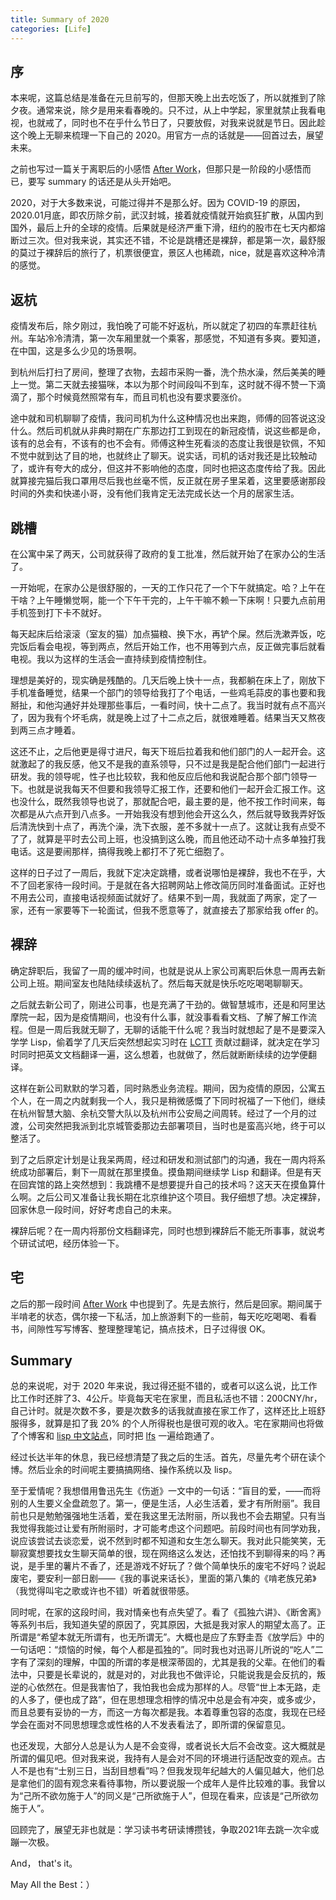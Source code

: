 ```yaml
---
title: Summary of 2020
categories: [Life]
---
```


## 序

本来呢，这篇总结是准备在元旦前写的，但那天晚上出去吃饭了，所以就推到了除夕夜。通常来说，除夕是用来看春晚的。只不过，从上中学起，家里就禁止我看电视，也就戒了，同时也不在乎什么节日了，只要放假，对我来说就是节日。因此趁这个晚上无聊来梳理一下自己的 2020。用官方一点的话就是——回首过去，展望未来。

之前也写过一篇关于离职后的小感悟 [After Work](https://oneforalone.github.io/life/2020/09/14/after-work.html)，但那只是一阶段的小感悟而已，要写 summary 的话还是从头开始吧。

2020，对于大多数来说，可能过得并不是那么好。因为 COVID-19 的原因，2020.01月底，即农历除夕前，武汉封城，接着就疫情就开始疯狂扩散，从国内到国外，最后上升的全球的疫情。后果就是经济严重下滑，纽约的股市在七天内都熔断过三次。但对我来说，其实还不错，不论是跳槽还是裸辞，都是第一次，最舒服的莫过于裸辞后的旅行了，机票很便宜，景区人也稀疏，nice，就是喜欢这种冷清的感觉。

## 返杭

疫情发布后，除夕刚过，我怕晚了可能不好返杭，所以就定了初四的车票赶往杭州。车站冷冷清清，第一次车厢里就一个乘客，那感觉，不知道有多爽。要知道，在中国，这是多么少见的场景啊。

到杭州后打扫了房间，整理了衣物，去超市采购一番，洗个热水澡，然后美美的睡上一觉。第二天就去接猫咪，本以为那个时间段叫不到车，这时就不得不赞一下滴滴了，那个时候竟然照常有车，而且司机也没有要求要涨价。

途中就和司机聊聊了疫情，我问司机为什么这种情况也出来跑，师傅的回答说这没什么。然后司机就从非典时期在广东那边打工到现在的新冠疫情，说这些都是命，该有的总会有，不该有的也不会有。师傅这种生死看淡的态度让我很是钦佩，不知不觉中就到达了目的地，也就终止了聊天。说实话，司机的话对我还是比较触动了，或许有夸大的成分，但这并不影响他的态度，同时也把这态度传给了我。因此就算接完猫后我口罩用尽后我也丝毫不慌，反正就在房子里呆着，这里要感谢那段时间的外卖和快递小哥，没有他们我肯定无法完成长达一个月的居家生活。

## 跳槽

在公寓中呆了两天，公司就获得了政府的复工批准，然后就开始了在家办公的生活了。

一开始呢，在家办公是很舒服的，一天的工作只花了一个下午就搞定。哈？上午在干啥？上午睡懒觉啊，能一个下午干完的，上午干嘛不赖一下床啊！只要九点前用手机签到打下卡不就好。

每天起床后给滚滚（室友的猫）加点猫粮、换下水，再铲个屎。然后洗漱弄饭，吃完饭后看会电视，等到两点，然后开始工作，也不用等到六点，反正做完事后就看电视。我以为这样的生活会一直持续到疫情控制住。

理想是美好的，现实确是残酷的。几天后晚上快十一点，我都躺在床上了，刚放下手机准备睡觉，结果一个部门的领导给我打了个电话，一些鸡毛蒜皮的事也要和我掰扯，和他沟通好并处理那些事后，一看时间，快十二点了。我当时就有点不高兴了，因为我有个坏毛病，就是晚上过了十二点之后，就很难睡着。结果当天又熬夜到两三点才睡着。

这还不止，之后他更是得寸进尺，每天下班后拉着我和他们部门的人一起开会。这就激起了的我反感，他又不是我的直系领导，只不过是我是配合他们部门一起进行研发。我的领导呢，性子也比较软，我和他反应后他和我说配合那个部门领导一下。也就是说我每天不但要和我领导汇报工作，还要和他们一起开会汇报工作。这也没什么，既然我领导也说了，那就配合吧，最主要的是，他不按工作时间来，每次都是从六点开到八点多。一开始我没有想到他会开这么久，然后就导致我弄好饭后清洗快到十点了，再洗个澡，洗下衣服，差不多就十一点了。这就让我有点受不了了，就算是平时去公司上班，也没搞到这么晚，而且他还动不动十点多单独打我电话。这是要闹那样，搞得我晚上都打不了死亡细胞了。

这样的日子过了一周后，我就下定决定跳槽，或者说哪怕是裸辞，我也不在乎，大不了回老家待一段时间。于是就在各大招聘网站上修改简历同时准备面试。正好也不用去公司，直接电话视频面试就好了。结果不到一周，我就面了两家，定了一家，还有一家要等下一轮面试，但我不愿意等了，就直接去了那家给我 offer 的。

## 裸辞

确定辞职后，我留了一周的缓冲时间，也就是说从上家公司离职后休息一周再去新公司上班。期间室友也陆陆续续返杭了。然后每天就是快乐吃吃喝喝聊聊天。

之后就去新公司了，刚进公司事，也是充满了干劲的。做智慧城市，还是和阿里达摩院一起，因为是疫情期间，也没有什么事，就没事看看文档、了解了解工作流程。但是一周后我就无聊了，无聊的话能干什么呢？我当时就想起了是不是要深入学学 Lisp，偷着学了几天后突然想起实习时在 [LCTT](https://linux.cn/lctt) 贡献过翻译，就决定在学习时同时把英文文档翻译一遍，这么想着，也就做了，然后就断断续续的边学便翻译。

这样在新公司默默的学习着，同时熟悉业务流程。期间，因为疫情的原因，公寓五个人，在一周之内就剩我一个人，我只是稍微感慨了下同时祝福了一下他们，继续在杭州智慧大脑、余杭交警大队以及杭州市公安局之间周转。经过了一个月的过渡，公司突然把我派到北京城管委那边去部署项目，当时也是蛮高兴地，终于可以整活了。

到了之后原定计划是让我呆两周，经过和研发和测试部门的沟通，我在一周内将系统成功部署后，剩下一周就在那里摸鱼。摸鱼期间继续学 Lisp 和翻译。但是有天在回宾馆的路上突然想到：我跳槽不是想要提升自己的技术吗？这天天在摸鱼算什么啊。之后公司又准备让我长期在北京维护这个项目。我仔细想了想。决定裸辞，回家休息一段时间，好好考虑自己的未来。

裸辞后呢？在一周内将那份文档翻译完，同时也想到裸辞后不能无所事事，就说考个研试试吧，经历体验一下。

## 宅

之后的那一段时间 [After Work](https://oneforalone.github.io/life/2020/09/14/after-work.html) 中也提到了。先是去旅行，然后是回家。期间属于半啃老的状态，偶尔接一下私活，加上旅游剩下的一些前，每天吃吃喝喝、看看书，间隙性写写博客、整理整理笔记，搞点技术，日子过得很 OK。

## Summary

总的来说呢，对于 2020 年来说，我过得还挺不错的，或者可以这么说，比工作比工作时还胖了3、4公斤。毕竟每天宅在家里，而且私活也不错：200CNY/hr，自己计时。就是次数不多，要是次数多的话我就直接在家工作了，这样还比上班舒服得多，就算是扣了我 20% 的个人所得税也是很可观的收入。宅在家期间也将做了个博客和 [lisp 中文站点](https://www.lisp-cn.org)，同时把 [lfs](https://lfs-hk.koddos.net/lfs/) 一遍给跑通了。

经过长达半年的休息，我已经想清楚了我之后的生活。首先，尽量先考个研在读个博。然后业余的时间呢主要搞搞网络、操作系统以及 lisp。

至于爱情呢？我想借用鲁迅先生《伤逝》一文中的一句话：“盲目的爱，——而将别的人生要义全盘疏忽了。第一，便是生活，人必生活着，爱才有所附丽”。我目前也只是勉勉强强地生活着，爱在我这里无法附丽，所以我也不会去期望。只有当我觉得我能过让爱有所附丽时，才可能考虑这个问题吧。前段时间也有同学劝我，说应该尝试去谈恋爱，说不然到时都不知道和女生怎么聊天。我对此只能笑笑，无聊寂寞想要找女生聊天简单的很，现在网络这么发达，还怕找不到聊得来的吗？再说，是手里的薯片不香了，还是游戏不好玩了？做个简单快乐的废宅不好吗？说起废宅，要安利一部日剧——《我的事说来话长》，里面的第八集的《啃老族兄弟》（我觉得叫宅之歌或许也不错）听着就很带感。

同时呢，在家的这段时间，我对情亲也有点失望了。看了《孤独六讲》、《断舍离》等系列书后，我知道失望的原因了，究其原因，大抵是我对家人的期望太高了。正所谓是“希望本就无所谓有，也无所谓无”。大概也是应了东野圭吾《放学后》中的一句话吧：“烦恼的时候，每个人都是孤独的”。同时我也对迅哥儿所说的“吃人”二字有了深刻的理解，中国的所谓的孝是根深蒂固的，尤其是我的父辈。在他们的看法中，只要是长辈说的，就是对的，对此我也不做评论，只能说我是会反抗的，叛逆的心依然在。但是我害怕了，我怕我也会成为那样的人。尽管“世上本无路，走的人多了，便也成了路”，但在思想理念相悖的情况中总是会有冲突，或多或少，而且总要有妥协的一方，而这一方每次都是我。本着尊重包容的态度，我现在已经学会在面对不同思想理念或性格的人不发表看法了，即所谓的保留意见。

也还发现，大部分人总是认为人是不会变得，或者说长大后不会改变。这大概就是所谓的偏见吧。但对我来说，我持有人是会对不同的环境进行适配改变的观点。古人不是也有“士别三日，当刮目想看”吗？但我发现年纪越大的人偏见越大，他们总是拿他们的固有观念来看待事物，所以要说服一个成年人是件比较难的事。我曾以为“己所不欲勿施于人”的同义是“己所欲施于人”，但现在看来，应该是“己所欲勿施于人”。

回顾完了，展望无非也就是：学习读书考研读博攒钱，争取2021年去跳一次伞或蹦一次极。

And， that's it。

May All the Best：）



